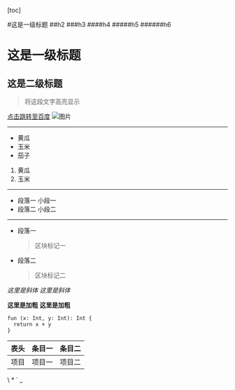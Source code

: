 
[toc]

#这是一级标题
##h2
###h3
####h4
#####h5
######h6

这是一级标题
===

这是二级标题
---

>将这段文字高亮显示

[点击跳转至百度](http://www.baidu.com)
![图片](http://pic1.win4000.com/wallpaper/9/5450ae2fdef8a.jpg)
**** *****

* 黄瓜
* 玉米
* 茄子
  
1. 黄瓜
2. 玉米
-----

*    段落一
小段一
*    段落二
小段二

******
* 段落一
    >区块标记一
* 段落二
    >区块标记二

*这里是斜体*
_这里是斜体_


**这里是加粗**
__这里是加粗__

```
fun (x: Int, y: Int): Int {
  return x + y
}
```

|表头|条目一|条目二|
|-------|:------:|------:|
|项目|项目一|项目二|

\\ \* \` \_